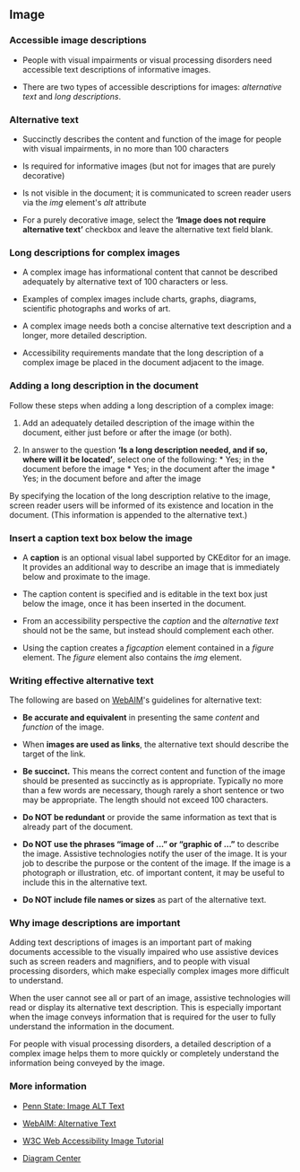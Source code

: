 ## Image

### Accessible image descriptions

* People with visual impairments or visual processing disorders need
  accessible text descriptions of informative images.

* There are two types of accessible descriptions for images: *alternative
  text* and *long descriptions*.

### Alternative text

* Succinctly describes the content and function of the image for people
  with visual impairments, in no more than 100 characters

* Is required for informative images (but not for images that are purely
  decorative)

* Is not visible in the document; it is communicated to screen reader users
  via the *img* element's *alt* attribute

* For a purely decorative image, select the **‘Image does not require
  alternative text’** checkbox and leave the alternative text field blank.

### Long descriptions for complex images

* A complex image has informational content that cannot be described adequately
  by alternative text of 100 characters or less.

* Examples of complex images include charts, graphs, diagrams, scientific
  photographs and works of art.

* A complex image needs both a concise alternative text description and a
  longer, more detailed description.

* Accessibility requirements mandate that the long description of a complex
  image be placed in the document adjacent to the image.

### Adding a long description in the document

Follow these steps when adding a long description of a complex image:

1. Add an adequately detailed description of the image within the document,
   either just before or after the image (or both).

1. In answer to the question **‘Is a long description needed, and if so,
   where will it be located’**, select one of the following:
       * Yes; in the document before the image
       * Yes; in the document after the image
       * Yes; in the document before and after the image

By specifying the location of the long description relative to the image,
screen reader users will be informed of its existence and location in the
document. (This information is appended to the alternative text.)

### Insert a caption text box below the image

* A **caption** is an optional visual label supported by CKEditor for an image.
  It provides an additional way to describe an image that is immediately below
  and proximate to the image.

* The caption content is specified and is editable in the text box just below
  the image, once it has been inserted in the document.

* From an accessibility perspective the *caption* and the *alternative text*
  should not be the same, but instead should complement each other.

* Using the caption creates a *figcaption* element contained in a *figure*
  element. The *figure* element also contains the *img* element.

### Writing effective alternative text

The following are based on <a href="https://webaim.org" target="_resource">
WebAIM</a>'s guidelines for alternative text:

* **Be accurate and equivalent** in presenting the same *content* and
  *function* of the image.

* When **images are used as links**, the alternative text should describe the
  target of the link.

* **Be succinct.** This means the correct content and function of the image
  should be presented as succinctly as is appropriate. Typically no more than
  a few words are necessary, though rarely a short sentence or two may be
  appropriate. The length should not exceed 100 characters.

* **Do NOT be redundant** or provide the same information as text that is
  already part of the document.

* **Do NOT use the phrases “image of ...” or “graphic of ...”** to describe
  the image. Assistive technologies notify the user of the image.  It is your
  job to describe the purpose or the content of the image.  If the image is a
  photograph or illustration, etc. of important content, it may be useful to
  include this in the alternative text.

* **Do NOT include file names or sizes** as part of the alternative text.

### Why image descriptions are important

Adding text descriptions of images is an important part of making documents
accessible to the visually impaired who use assistive devices such as screen
readers and magnifiers, and to people with visual processing disorders, which
make especially complex images more difficult to understand.

When the user cannot see all or part of an image, assistive technologies will
read or display its alternative text description. This is especially important
when the image conveys information that is required for the user to fully
understand the information in the document.

For people with visual processing disorders, a detailed description of a
complex image helps them to more quickly or completely understand the
information being conveyed by the image.

### More information

* <a href="https://accessibility.psu.edu/images/alttext/"
target="_resource">Penn State: Image ALT Text</a>

* <a href="https://webaim.org/techniques/alttext/"
target="_resource">WebAIM: Alternative Text</a>

* <a href="https://www.w3.org/WAI/tutorials/images/"
target="_resource">W3C Web Accessibility Image Tutorial</a>

* <a href="http://diagramcenter.org/" target="_resource">Diagram Center</a>

